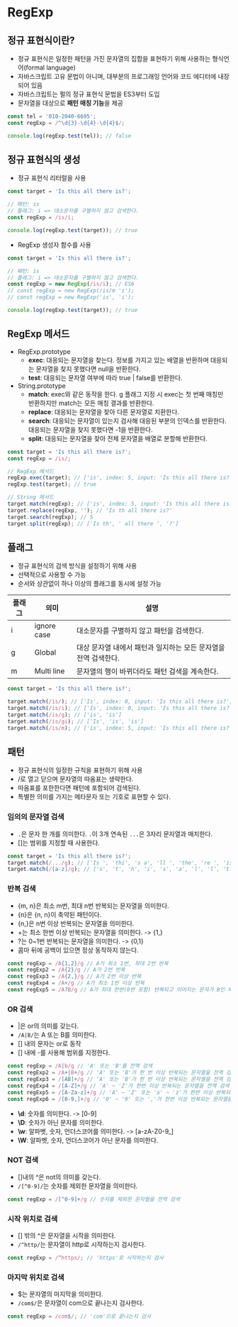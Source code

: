 # RegExp

## 정규 표현식이란?

- 정규 표현식은 일정한 패턴을 가진 문자열의 집합을 표현하기 위해 사용하는 형식언어(formal language)
- 자바스크립트 고유 문법이 아니며, 대부분의 프로그래밍 언어와 코드 에디터에 내장되어 있음
- 자바스크립트는 펄의 정규 표현식 문법을 ES3부터 도입
- 문자열을 대상으로 **패턴 매칭 기능**을 제공

```ts
const tel = '010-2040-6695';
const regExp = /^\d{3}-\d{4}-\d{4}$/;

console.log(regExp.test(tel)); // false
```

## 정규 표현식의 생성

- 정규 표현식 리터럴을 사용
```ts
const target = 'Is this all there is?';

// 패턴: is
// 플래그: i => 대소문자를 구별하지 않고 검색한다.
const regExp = /is/i;

console.log(regExp.test(target)); // true
```
- RegExp 생성자 함수를 사용
```ts
const target = 'Is this all there is?';

// 패턴: is
// 플래그: i => 대소문자를 구별하지 않고 검색한다.
const regExp = new RegExp(/is/i); // ES6
// const regExp = new RegExp(/is/m 'i'); 
// const regExp = new RegExp('is', 'i'); 

console.log(regExp.test(target)); // true
```

## RegExp 메서드
- RegExp.prototype
    - **exec**: 대응되는 문자열을 찾는다. 정보를 가지고 있는 배열을 반환하며 대응되는 문자열을 찾지 못했다면 null을 반환한다.
    - **test**: 대응되는 문자열 여부에 따라 true | false를 반환한다.
- String.prototype
    - **match**: exec와 같은 동작을 한다. g 플래그 지정 시 exec는 첫 번째 매칭만 반환하지만 match는 모든 매칭 결과를 반환한다.
    - **replace**: 대응되는 문자열을 찾아 다른 문자열로 치환한다.
    - **search**: 대응되는 문자열이 있는지 검사해 대응된 부분의 인덱스를 반환한다. 대응되는 문자열을 찾지 못했다면 -1을 반환한다.
    - **split**: 대응되는 문자열을 찾아 전체 문자열을 배열로 분할해 반환한다.

```ts
const target = 'Is this all there is?';
const regExp = /is/;

// RegExp 메서드
regExp.exec(target); // ['is', index: 5, input: 'Is this all there is?', groups: undefined]
regExp.test(target); // true

// String 메서드
target.match(regExp); // ['is', index: 5, input: 'Is this all there is?', groups: undefined]
target.replace(regExp, ''); // 'Is th all there is?'
target.search(regExp); // 5
target.split(regExp); // ['Is th', ' all there ', '?']
```

## 플래그
- 정규 표현식의 검색 방식을 설정하기 위해 사용
- 선택적으로 사용할 수 가능
- 순서와 상관없이 하나 이상의 플래그를 동시에 설정 가능 

| 플래그 | 의미          | 설명                                   |
|-----|-------------|--------------------------------------|
| i   | ignore case | 대소문자를 구별하지 않고 패턴을 검색한다.              |
| g   | Global      | 대상 문자열 내에서 패턴과 일지하는 모든 문자열을 전역 검색한다. |
| m   | Multi line  | 문자열의 행이 바뀌더라도 패턴 검색을 계속한다.           |

```ts
const target = 'Is this all there is?';

target.match(/is/); // ['Is', index: 0, input: 'Is this all there is?', groups: undefined]
target.match(/is/i); // ['Is', index: 0, input: 'Is this all there is?', groups: undefined]
target.match(/is/g); // ['is', 'is']
target.match(/is/gi); // ['Is', 'is', 'is']
target.match(/is/m); // ['is', index: 5, input: 'Is this all there is?', groups: undefined]
```

## 패턴
- 정규 표현식의 일정한 규칙을 표현하기 위해 사용
- /로 열고 닫으며 문자열의 따옴표는 생략한다.
- 따옴표를 포한한다면 패턴에 포함되어 검색된다.
- 특별한 의미를 가지는 메타문자 또는 기호로 표현할 수 있다.

### 임의의 문자열 검색

- `.`은 문자 한 개를 의미한다. `.`이 3개 연속된 `...`은 3자리 문자열과 매치한다.
- []는 범위를 지정할 때 사용한다.

```ts
const target = 'Is this all there is?';
target.match(/.../g); // ['Is ', 'thi', 's a', 'll ', 'the', 're ', 'is?']
target.match(/[a-z]/g); // ['s', 't', 'h', 'i', 's', 'a', 'l', 'l', 't', 'h', 'e', 'r', 'e', 'i', 's']
```

### 반복 검색

- {m, n}은 최소 m번, 최대 n번 반복되는 문자열을 의미한다.
- {n}은 {n, n}이 축약된 패턴이다.
- {n,}은 n번 이상 반복되는 문자열을 의미한다.
- +는 최소 한번 이상 반복되는 문자열을 의미한다. -> {1,}
- ?는 0~1번 반복되는 문자열을 의미한다. -> {0,1}
- 콤마 뒤에 공백이 있으면 정상 동작하지 않는다.

```ts
const regExp = /A{1,2}/g // A가 최소 1번, 최대 2번 반복
const regExp2 = /A{2}/g // A가 2번 반복
const regExp3 = /A{2,}/g // A가 2번 이상 반복
const regExp4 = /A+/g // A가 최소 1번 이상 반복
const regExp5 = /A?B/g // A가 최대 한번(0번 포함) 반복되고 이어지는 문자가 B인 패턴
```

### OR 검색
- |은 or의 의미를 갖는다.
- `/A|B/`는 A 또는 B를 의미한다.
- [] 내의 문자는 or로 동작
- [] 내에 -를 사용해 범위를 지정한다.

```ts
const regExp = /A|b/g // 'A' 또는 'B'를 전역 검색
const regExp2 = /A+|B+/g // 'A' 또는 'B'가 한 번 이상 반복되는 문자열을 전역 검색
const regExp3 = /[AB]+/g // 'A' 또는 'B'가 한 번 이상 반복되는 문자열을 전역 검색
const regExp4 = /[A-Z]+/g // 'A' ~ 'Z'가 한번 이상 반복되는 문자열을 전역 검색
const regExp5 = /[A-Za-z]+/g // 'A' ~ 'Z' 또는 'a' ~ 'z'가 한번 이상 반복되는 문자열을 전역 검색
const regExp6 = /[0-9,]+/g // '0' ~ '9' 또는 ','가 한번 이상 반복되는 문자열을 전역 검색
```

- **\d**: 숫자를 의미한다. -> [0-9]
- **\D**: 숫자가 아닌 문자를 의미한다.
- **\w**: 알파벳, 숫자, 언더스코어를 의미한다. -> [a-zA-Z0-9_]
- **\W**: 알파벳, 숫자, 언더스코어가 아닌 문자를 의미한다.

### NOT 검색
- []내의 ^은 not의 의미를 갖는다.
- `/[^0-9]/`는 숫자를 제외한 문자열을 의미한다.

```ts
const regExp = /[^0-9]+/g // 숫자를 제외한 문자열을 전역 검색
```

### 시작 위치로 검색
- [] 밖의 ^은 문자열을 시작을 의미한다.
- `/^http/`는 문자열이 http로 시작하는지 검사한다.
```ts
const regExp = /^https/; // 'https'로 시작하는지 검사
```

### 마지막 위치로 검색
- $는 문자열의 마지막을 의미한다.
- `/com$/`은 문자열이 com으로 끝나는지 검사한다.
```ts
const regExp = /com$/; // 'com'으로 끝나는지 검사
```




















